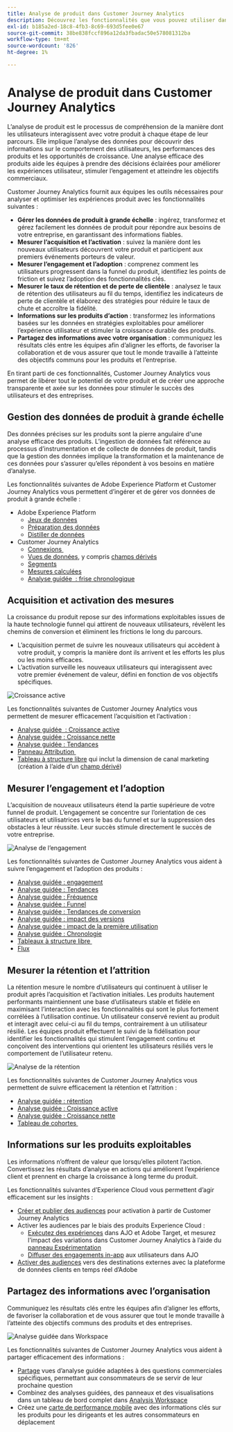 ```yaml
---
title: Analyse de produit dans Customer Journey Analytics
description: Découvrez les fonctionnalités que vous pouvez utiliser dans Customer Journey Analytics pour effectuer efficacement une analyse de produit.
exl-id: b185a2ed-18c8-4fb3-8c69-693d5fee0e67
source-git-commit: 38be838fccf896a12da3fbadac50e578081312ba
workflow-type: tm+mt
source-wordcount: '826'
ht-degree: 1%

---
```


# Analyse de produit dans Customer Journey Analytics

L’analyse de produit est le processus de compréhension de la manière dont les utilisateurs interagissent avec votre produit à chaque étape de leur parcours. Elle implique l’analyse des données pour découvrir des informations sur le comportement des utilisateurs, les performances des produits et les opportunités de croissance. Une analyse efficace des produits aide les équipes à prendre des décisions éclairées pour améliorer les expériences utilisateur, stimuler l’engagement et atteindre les objectifs commerciaux.

Customer Journey Analytics fournit aux équipes les outils nécessaires pour analyser et optimiser les expériences produit avec les fonctionnalités suivantes :

* **Gérer les données de produit à grande échelle** : ingérez, transformez et gérez facilement les données de produit pour répondre aux besoins de votre entreprise, en garantissant des informations fiables.
* **Mesurer l’acquisition et l’activation** : suivez la manière dont les nouveaux utilisateurs découvrent votre produit et participent aux premiers événements porteurs de valeur.
* **Mesurer l’engagement et l’adoption** : comprenez comment les utilisateurs progressent dans la funnel du produit, identifiez les points de friction et suivez l’adoption des fonctionnalités clés.
* **Mesurer le taux de rétention et de perte de clientèle** : analysez le taux de rétention des utilisateurs au fil du temps, identifiez les indicateurs de perte de clientèle et élaborez des stratégies pour réduire le taux de chute et accroître la fidélité.
* **Informations sur les produits d’action** : transformez les informations basées sur les données en stratégies exploitables pour améliorer l’expérience utilisateur et stimuler la croissance durable des produits.
* **Partagez des informations avec votre organisation** : communiquez les résultats clés entre les équipes afin d’aligner les efforts, de favoriser la collaboration et de vous assurer que tout le monde travaille à l’atteinte des objectifs communs pour les produits et l’entreprise.

En tirant parti de ces fonctionnalités, Customer Journey Analytics vous permet de libérer tout le potentiel de votre produit et de créer une approche transparente et axée sur les données pour stimuler le succès des utilisateurs et des entreprises.

## Gestion des données de produit à grande échelle

Des données précises sur les produits sont la pierre angulaire d&#39;une analyse efficace des produits. L’ingestion de données fait référence au processus d’instrumentation et de collecte de données de produit, tandis que la gestion des données implique la transformation et la maintenance de ces données pour s’assurer qu’elles répondent à vos besoins en matière d’analyse.

Les fonctionnalités suivantes de Adobe Experience Platform et Customer Journey Analytics vous permettent d’ingérer et de gérer vos données de produit à grande échelle :

* Adobe Experience Platform
   * [Jeux de données&#x200B;](https://experienceleague.adobe.com/fr/docs/experience-platform/catalog/datasets/overview)
   * [Préparation des données&#x200B;](https://experienceleague.adobe.com/fr/docs/experience-platform/data-prep/home)
   * [Distiller de données&#x200B;](https://experienceleague.adobe.com/fr/docs/experience-platform/query/data-distiller/overview)
* Customer Journey Analytics
   * [Connexions &#x200B;](/help/connections/overview.md)
   * [Vues de données](/help/data-views/data-views.md), y compris [champs dérivés&#x200B;](/help/data-views/derived-fields/derived-fields.md)
   * [Segments &#x200B;](/help/components/segments/seg-overview.md)
   * [Mesures calculées](/help/components/calc-metrics/calc-metr-overview.md)
   * [Analyse guidée &#x200B; : frise chronologique&#x200B;](/help/guided-analysis/types/timeline.md)

## Acquisition et activation des mesures

La croissance du produit repose sur des informations exploitables issues de la haute technologie funnel qui attirent de nouveaux utilisateurs, révèlent les chemins de conversion et éliminent les frictions le long du parcours.

* L’acquisition permet de suivre les nouveaux utilisateurs qui accèdent à votre produit, y compris la manière dont ils arrivent et les efforts les plus ou les moins efficaces.
* L’activation surveille les nouveaux utilisateurs qui interagissent avec votre premier événement de valeur, défini en fonction de vos objectifs spécifiques.

![Croissance active](/help/guided-analysis/assets/active.png)

Les fonctionnalités suivantes de Customer Journey Analytics vous permettent de mesurer efficacement l’acquisition et l’activation :

* [Analyse guidée &#x200B; : Croissance active](/help/guided-analysis/types/active-growth.md)
* [Analyse guidée : Croissance nette](/help/guided-analysis/types/net-growth.md)
* [Analyse guidée : Tendances](/help/guided-analysis//types/trends.md)
* [Panneau Attribution &#x200B;](/help/analysis-workspace/c-panels/attribution.md)
* [Tableau à structure libre](/help/analysis-workspace/c-panels/freeform-panel.md) qui inclut la dimension de canal marketing (création à l’aide d’un [champ dérivé](/help/data-views/derived-fields/derived-fields.md))

## Mesurer l’engagement et l’adoption

L’acquisition de nouveaux utilisateurs étend la partie supérieure de votre funnel de produit. L’engagement se concentre sur l’orientation de ces utilisateurs et utilisatrices vers le bas du funnel et sur la suppression des obstacles à leur réussite. Leur succès stimule directement le succès de votre entreprise.

![Analyse de l’engagement](/help/guided-analysis/assets/feature-matrix.png)

Les fonctionnalités suivantes de Customer Journey Analytics vous aident à suivre l’engagement et l’adoption des produits :

* [Analyse guidée : engagement](/help/guided-analysis/types/engagement.md)
* [Analyse guidée : Tendances](/help/guided-analysis/types/trends.md)
* [Analyse guidée : Fréquence](/help/guided-analysis/types/frequency.md)
* [Analyse guidée : Funnel](/help/guided-analysis/types/funnel.md)
* [Analyse guidée : Tendances de conversion](/help/guided-analysis/types/conversion-trends.md)
* [Analyse guidée : impact des versions](/help/guided-analysis/types/release-impact.md)
* [Analyse guidée : impact de la première utilisation&#x200B;](/help/guided-analysis/types/first-use-impact.md)
* [Analyse guidée : Chronologie](/help/guided-analysis/types/timeline.md)
* [Tableaux à structure libre &#x200B;](/help/analysis-workspace/c-panels/freeform-panel.md)
* [Flux](/help/analysis-workspace/visualizations/c-flow/flow.md)

## Mesurer la rétention et l’attrition

La rétention mesure le nombre d’utilisateurs qui continuent à utiliser le produit après l’acquisition et l’activation initiales. Les produits hautement performants maintiennent une base d’utilisateurs stable et fidèle en maximisant l’interaction avec les fonctionnalités qui sont le plus fortement corrélées à l’utilisation continue. Un utilisateur conservé revient au produit et interagit avec celui-ci au fil du temps, contrairement à un utilisateur résilié. Les équipes produit effectuent le suivi de la fidélisation pour identifier les fonctionnalités qui stimulent l’engagement continu et conçoivent des interventions qui orientent les utilisateurs résiliés vers le comportement de l’utilisateur retenu.

![Analyse de la rétention](/help/guided-analysis/assets/retention.png)

Les fonctionnalités suivantes de Customer Journey Analytics vous permettent de suivre efficacement la rétention et l’attrition :

* [Analyse guidée : rétention](/help/guided-analysis/types/retention.md)&#x200B;
* [Analyse guidée : Croissance active](/help/guided-analysis/types/active-growth.md)
* [Analyse guidée : Croissance nette](/help/guided-analysis/types/net-growth.md)
* [Tableau de cohortes &#x200B;](/help/analysis-workspace/visualizations/cohort-table/cohort-analysis.md)

## Informations sur les produits exploitables

Les informations n’offrent de valeur que lorsqu’elles pilotent l’action. Convertissez les résultats d’analyse en actions qui améliorent l’expérience client et prennent en charge la croissance à long terme du produit.

Les fonctionnalités suivantes d’Experience Cloud vous permettent d’agir efficacement sur les insights :

* [Créer et publier des audiences](/help/components/audiences/publish.md)&#x200B; pour activation à partir de Customer Journey Analytics
* Activer les audiences par le biais des produits Experience Cloud :
   * [Exécutez des expériences](https://experienceleague.adobe.com/fr/docs/journey-optimizer/using/content-management/content-experiment/get-started-experiment) dans AJO et Adobe Target, et mesurez l’impact des variations dans Customer Journey Analytics à l’aide du [panneau Expérimentation](/help/analysis-workspace/c-panels/experimentation.md)
   * [Diffuser des engagements in-app](https://experienceleague.adobe.com/en/docs/journey-optimizer/using/channels/in-app/get-started-in-app) aux utilisateurs dans AJO
* [Activer des audiences](https://experienceleague.adobe.com/en/docs/experience-platform/destinations/ui/activate/activation-overview) vers des destinations externes avec la plateforme de données clients en temps réel d’Adobe&#x200B;

## Partagez des informations avec l’organisation&#x200B;

Communiquez les résultats clés entre les équipes afin d’aligner les efforts, de favoriser la collaboration et de vous assurer que tout le monde travaille à l’atteinte des objectifs communs des produits et des entreprises.

![Analyse guidée dans Workspace](assets/guided-analysis-workspace.png)

Les fonctionnalités suivantes de Customer Journey Analytics vous aident à partager efficacement des informations :

* [Partage](/help/analysis-workspace/curate-share/share-projects.md) vues d’analyse guidée adaptées à des questions commerciales spécifiques, permettant aux consommateurs de se servir de leur prochaine question
* Combinez des analyses guidées, des panneaux et des visualisations dans un tableau de bord complet dans [Analysis Workspace](/help/analysis-workspace/home.md)
* Créez une [carte de performance mobile](/help/mobile-app/home.md) avec des informations clés sur les produits pour les dirigeants et les autres consommateurs en déplacement
